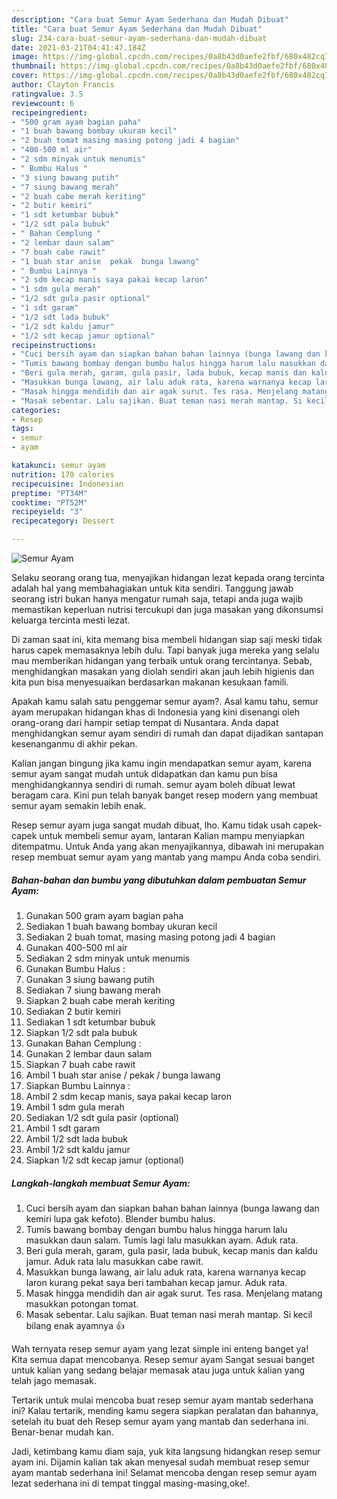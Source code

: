 ```yaml
---
description: "Cara buat Semur Ayam Sederhana dan Mudah Dibuat"
title: "Cara buat Semur Ayam Sederhana dan Mudah Dibuat"
slug: 234-cara-buat-semur-ayam-sederhana-dan-mudah-dibuat
date: 2021-03-21T04:41:47.184Z
image: https://img-global.cpcdn.com/recipes/0a8b43d0aefe2fbf/680x482cq70/semur-ayam-foto-resep-utama.jpg
thumbnail: https://img-global.cpcdn.com/recipes/0a8b43d0aefe2fbf/680x482cq70/semur-ayam-foto-resep-utama.jpg
cover: https://img-global.cpcdn.com/recipes/0a8b43d0aefe2fbf/680x482cq70/semur-ayam-foto-resep-utama.jpg
author: Clayton Francis
ratingvalue: 3.5
reviewcount: 6
recipeingredient:
- "500 gram ayam bagian paha"
- "1 buah bawang bombay ukuran kecil"
- "2 buah tomat masing masing potong jadi 4 bagian"
- "400-500 ml air"
- "2 sdm minyak untuk menumis"
- " Bumbu Halus "
- "3 siung bawang putih"
- "7 siung bawang merah"
- "2 buah cabe merah keriting"
- "2 butir kemiri"
- "1 sdt ketumbar bubuk"
- "1/2 sdt pala bubuk"
- " Bahan Cemplung "
- "2 lembar daun salam"
- "7 buah cabe rawit"
- "1 buah star anise  pekak  bunga lawang"
- " Bumbu Lainnya "
- "2 sdm kecap manis saya pakai kecap laron"
- "1 sdm gula merah"
- "1/2 sdt gula pasir optional"
- "1 sdt garam"
- "1/2 sdt lada bubuk"
- "1/2 sdt kaldu jamur"
- "1/2 sdt kecap jamur optional"
recipeinstructions:
- "Cuci bersih ayam dan siapkan bahan bahan lainnya (bunga lawang dan kemiri lupa gak kefoto). Blender bumbu halus."
- "Tumis bawang bombay dengan bumbu halus hingga harum lalu masukkan daun salam. Tumis lagi lalu masukkan ayam. Aduk rata."
- "Beri gula merah, garam, gula pasir, lada bubuk, kecap manis dan kaldu jamur. Aduk rata lalu masukkan cabe rawit."
- "Masukkan bunga lawang, air lalu aduk rata, karena warnanya kecap laron kurang pekat saya beri tambahan kecap jamur. Aduk rata."
- "Masak hingga mendidih dan air agak surut. Tes rasa. Menjelang matang masukkan potongan tomat."
- "Masak sebentar. Lalu sajikan. Buat teman nasi merah mantap. Si kecil bilang enak ayamnya 👍"
categories:
- Resep
tags:
- semur
- ayam

katakunci: semur ayam 
nutrition: 170 calories
recipecuisine: Indonesian
preptime: "PT34M"
cooktime: "PT52M"
recipeyield: "3"
recipecategory: Dessert

---
```



![Semur Ayam](https://img-global.cpcdn.com/recipes/0a8b43d0aefe2fbf/680x482cq70/semur-ayam-foto-resep-utama.jpg)

Selaku seorang orang tua, menyajikan hidangan lezat kepada orang tercinta adalah hal yang membahagiakan untuk kita sendiri. Tanggung jawab seorang istri bukan hanya mengatur rumah saja, tetapi anda juga wajib memastikan keperluan nutrisi tercukupi dan juga masakan yang dikonsumsi keluarga tercinta mesti lezat.

Di zaman  saat ini, kita memang bisa membeli hidangan siap saji meski tidak harus capek memasaknya lebih dulu. Tapi banyak juga mereka yang selalu mau memberikan hidangan yang terbaik untuk orang tercintanya. Sebab, menghidangkan masakan yang diolah sendiri akan jauh lebih higienis dan kita pun bisa menyesuaikan berdasarkan makanan kesukaan famili. 



Apakah kamu salah satu penggemar semur ayam?. Asal kamu tahu, semur ayam merupakan hidangan khas di Indonesia yang kini disenangi oleh orang-orang dari hampir setiap tempat di Nusantara. Anda dapat menghidangkan semur ayam sendiri di rumah dan dapat dijadikan santapan kesenanganmu di akhir pekan.

Kalian jangan bingung jika kamu ingin mendapatkan semur ayam, karena semur ayam sangat mudah untuk didapatkan dan kamu pun bisa menghidangkannya sendiri di rumah. semur ayam boleh dibuat lewat beragam cara. Kini pun telah banyak banget resep modern yang membuat semur ayam semakin lebih enak.

Resep semur ayam juga sangat mudah dibuat, lho. Kamu tidak usah capek-capek untuk membeli semur ayam, lantaran Kalian mampu menyiapkan ditempatmu. Untuk Anda yang akan menyajikannya, dibawah ini merupakan resep membuat semur ayam yang mantab yang mampu Anda coba sendiri.

<!--inarticleads1-->

##### Bahan-bahan dan bumbu yang dibutuhkan dalam pembuatan Semur Ayam:

1. Gunakan 500 gram ayam bagian paha
1. Sediakan 1 buah bawang bombay ukuran kecil
1. Sediakan 2 buah tomat, masing masing potong jadi 4 bagian
1. Gunakan 400-500 ml air
1. Sediakan 2 sdm minyak untuk menumis
1. Gunakan  Bumbu Halus :
1. Gunakan 3 siung bawang putih
1. Sediakan 7 siung bawang merah
1. Siapkan 2 buah cabe merah keriting
1. Sediakan 2 butir kemiri
1. Sediakan 1 sdt ketumbar bubuk
1. Siapkan 1/2 sdt pala bubuk
1. Gunakan  Bahan Cemplung :
1. Gunakan 2 lembar daun salam
1. Siapkan 7 buah cabe rawit
1. Ambil 1 buah star anise / pekak / bunga lawang
1. Siapkan  Bumbu Lainnya :
1. Ambil 2 sdm kecap manis, saya pakai kecap laron
1. Ambil 1 sdm gula merah
1. Sediakan 1/2 sdt gula pasir (optional)
1. Ambil 1 sdt garam
1. Ambil 1/2 sdt lada bubuk
1. Ambil 1/2 sdt kaldu jamur
1. Siapkan 1/2 sdt kecap jamur (optional)




<!--inarticleads2-->

##### Langkah-langkah membuat Semur Ayam:

1. Cuci bersih ayam dan siapkan bahan bahan lainnya (bunga lawang dan kemiri lupa gak kefoto). Blender bumbu halus.
1. Tumis bawang bombay dengan bumbu halus hingga harum lalu masukkan daun salam. Tumis lagi lalu masukkan ayam. Aduk rata.
1. Beri gula merah, garam, gula pasir, lada bubuk, kecap manis dan kaldu jamur. Aduk rata lalu masukkan cabe rawit.
1. Masukkan bunga lawang, air lalu aduk rata, karena warnanya kecap laron kurang pekat saya beri tambahan kecap jamur. Aduk rata.
1. Masak hingga mendidih dan air agak surut. Tes rasa. Menjelang matang masukkan potongan tomat.
1. Masak sebentar. Lalu sajikan. Buat teman nasi merah mantap. Si kecil bilang enak ayamnya 👍




Wah ternyata resep semur ayam yang lezat simple ini enteng banget ya! Kita semua dapat mencobanya. Resep semur ayam Sangat sesuai banget untuk kalian yang sedang belajar memasak atau juga untuk kalian yang telah jago memasak.

Tertarik untuk mulai mencoba buat resep semur ayam mantab sederhana ini? Kalau tertarik, mending kamu segera siapkan peralatan dan bahannya, setelah itu buat deh Resep semur ayam yang mantab dan sederhana ini. Benar-benar mudah kan. 

Jadi, ketimbang kamu diam saja, yuk kita langsung hidangkan resep semur ayam ini. Dijamin kalian tak akan menyesal sudah membuat resep semur ayam mantab sederhana ini! Selamat mencoba dengan resep semur ayam lezat sederhana ini di tempat tinggal masing-masing,oke!.

